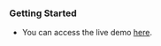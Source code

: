 ### Getting Started

- You can access the live demo [here](https://silly-stroopwafel-e35f51.netlify.app/).
